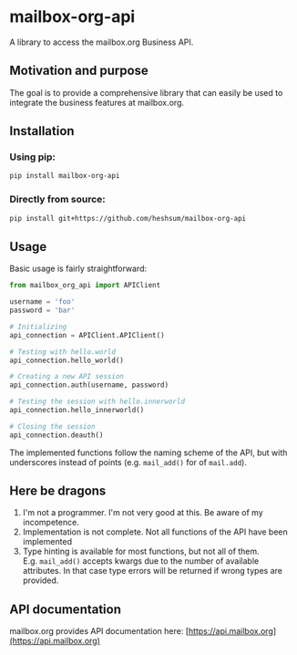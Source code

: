 # mailbox-org-api
A library to access the mailbox.org Business API.

## Motivation and purpose 
The goal is to provide a comprehensive library that can easily be used to integrate the business features at mailbox.org.

## Installation
### Using pip:
```bash
pip install mailbox-org-api
```

### Directly from source:
```bash
pip install git+https://github.com/heshsum/mailbox-org-api
```

## Usage
Basic usage is fairly straightforward:

```python
from mailbox_org_api import APIClient

username = 'foo'
password = 'bar'

# Initializing
api_connection = APIClient.APIClient()

# Testing with hello.world
api_connection.hello_world()

# Creating a new API session
api_connection.auth(username, password)

# Testing the session with hello.innerworld
api_connection.hello_innerworld()

# Closing the session
api_connection.deauth()
``` 

The implemented functions follow the naming scheme of the API, but with underscores instead of points (e.g. `mail_add()` for of `mail.add`).

## Here be dragons
1. I'm not a programmer. I'm not very good at this. Be aware of my incompetence.
2. Implementation is not complete. Not all functions of the API have been implemented
3. Type hinting is available for most functions, but not all of them.  
E.g. `mail_add()` accepts kwargs due to the number of available attributes. 
In that case type errors will be returned if wrong types are provided.

## API documentation
mailbox.org provides API documentation here: [https://api.mailbox.org](https://api.mailbox.org)
